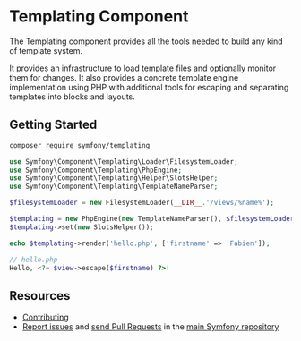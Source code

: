 Templating Component
====================

The Templating component provides all the tools needed to build any kind of
template system.

It provides an infrastructure to load template files and optionally monitor them
for changes. It also provides a concrete template engine implementation using
PHP with additional tools for escaping and separating templates into blocks and
layouts.

Getting Started
---------------

```bash
composer require symfony/templating
```

```php
use Symfony\Component\Templating\Loader\FilesystemLoader;
use Symfony\Component\Templating\PhpEngine;
use Symfony\Component\Templating\Helper\SlotsHelper;
use Symfony\Component\Templating\TemplateNameParser;

$filesystemLoader = new FilesystemLoader(__DIR__.'/views/%name%');

$templating = new PhpEngine(new TemplateNameParser(), $filesystemLoader);
$templating->set(new SlotsHelper());

echo $templating->render('hello.php', ['firstname' => 'Fabien']);

// hello.php
Hello, <?= $view->escape($firstname) ?>!
```

Resources
---------

 * [Contributing](https://symfony.com/doc/current/contributing/index.html)
 * [Report issues](https://github.com/symfony/symfony/issues) and
   [send Pull Requests](https://github.com/symfony/symfony/pulls)
   in the [main Symfony repository](https://github.com/symfony/symfony)
